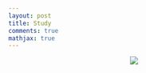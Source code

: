 ```yaml
---
layout: post
title: Study
comments: true
mathjax: true
---
```


<div align="center">
    <img src="images/study.png"  />
</div>
